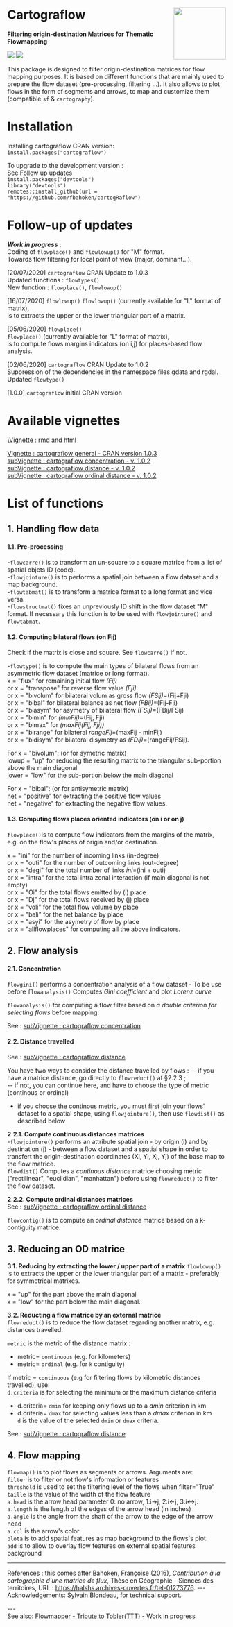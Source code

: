 # Cartograflow <img src="doc/Logo_cartograflow.png" align="right" alt="" width="120" />
**Filtering origin-destination Matrices for Thematic Flowmapping**

[![](https://www.r-pkg.org/badges/version/cartograflow)](https://cran.r-project.org/package=cartograflow)
[![](https://cranlogs.r-pkg.org/badges/cartograflow?color=brightgreen)](https://cran.r-project.org/package=cartograflow)

This package is designed to filter origin-destination matrices for flow mapping purposes. It is based on different functions that are mainly used to prepare the flow dataset (pre-processing, filtering ...). It also allows to plot flows in the form of segments and arrows, to map and customize them (compatible `sf` & `cartography`).

# Installation

Installing cartograflow CRAN version:<br/>
`install.packages("cartograflow")`

To upgrade to the development version :<br/>
See Follow up updates <br/>
`install.packages("devtools")`<br/>
`library("devtools")`<br/>
`remotes::install_github(url = "https://github.com/fbahoken/cartogRaflow")`

# Follow-up of updates

_**Work in progress**_ : <br/>
Coding of `flowplace()` and `flowlowup()` for "M" format.<br/>
Towards flow filtering for local point of view (major, dominant...). <br/>

[20/07/2020] `cartograflow` CRAN Update to 1.0.3 <br/>
Updated functions : `flowtypes()`<br/>
New function : `flowplace()`, `flowlowup()`

[16/07/2020] `flowlowup()`
`flowlowup()` (currently available for "L" format of matrix),<br/> is to extracts the upper or the lower triangular part of a matrix.

[05/06/2020] `flowplace()`<br/>
`flowplace()` (currently available for "L" format of matrix),<br/> is to compute flows margins indicators (on i,j) for places-based flow analysis. 

[02/06/2020] `cartograflow` CRAN Update to 1.0.2  <br/>
Suppression of the dependencies in the namespace files gdata and rgdal.
Updated `flowtype()` 

[1.0.0] `cartograflow` initial CRAN version

# Available vignettes <br/>
[\Vignette : rmd and html](https://github.com/fbahoken/cartogRaflow/blob/master/vignettes/) <br/>

[Vignette : cartograflow general - CRAN version 1.0.3](https://github.com/fbahoken/cartogRaflow/tree/master/vignettes/cartograflow_general.html) <br/>
[subVignette : cartograflow concentration - v. 1.0.2](https://github.com/fbahoken/cartogRaflow/tree/master/vignettes/cartograflow_concentration.html) <br/>
[subVignette : cartograflow distance - v. 1.0.2](https://github.com/fbahoken/cartogRaflow/tree/master/vignettes/cartograflow_distance.html)<br/>
[subVignette : cartograflow ordinal distance - v. 1.0.2](https://github.com/fbahoken/cartogRaflow/tree/master/vignettes/cartograflow_ordinal_distance.hmtl) <br/>

# List of functions

## 1. Handling flow data

#### 1.1. Pre-processing

-`flowcarre()` is to transform an un-square to a square matrice from a list of spatial objets ID (code).<br/>
-`flowjointure()` is to performs a spatial join between a flow dataset and a map background.<br/>
-`flowtabmat()` is to transform a matrice format to a long format and vice versa.<br/>
-`flowstructmat()` fixes an unpreviously ID shift in the flow dataset "M" format. If necessary this function is to be used with `flowjointure()` and `flowtabmat`.

#### 1.2. Computing bilateral flows (on Fij)

Check if the matrix is close and square. See `flowcarre()` if not.<br/>

-`flowtype()` is to compute the main types of bilateral flows from an asymmetric flow dataset (matrice or long format).<br/>
x = "flux" for remaining initial flow _(Fij)_ <br/>
or x = "transpose" for reverse flow value _(Fji)_ <br/>
or x = "bivolum" for bilateral volum as gross flow _(FSij)_=(Fij+Fji) <br/>
or x = "bibal" for bilateral balance as net flow _(FBij)_=(Fij-Fji) <br/>
or x = "biasym" for asymetry of bilateral flow _(FSij)_=(FBij/FSij) <br/>
or x = "bimin" for _(minFij)_=(Fij, Fji) <br/> 
or x = "bimax" for _(maxFij(Fij, Fji))_ <br/>
or x = "birange" for bilateral _rangeFij_=(maxFij - minFij) <br/>
or x = "bidisym" for bilateral disymetry as _(FDij)_=(rangeFij/FSij).

For x = "bivolum": (or for symetric matrix) <br/>
lowup = "up" for reducing the resulting matrix to the triangular sub-portion above the main diagonal <br/>
lower = "low" for the sub-portion below the main diagonal <br/>

For x = "bibal": (or for antisymetric matrix) <br/>
net = "positive" for extracting the positive flow values <br/>
net = "negative" for extracting the negative flow values.

#### 1.3. Computing flows places oriented indicators (on i or on j) 
`flowplace()`is to compute flow indicators from the margins of the matrix, e.g. on the flow's places of origin and/or destination.

x = "ini" for the number of incoming links (in-degree)<br/>
or x = "outi" for the number of outcoming links (out-degree)<br/>
or x = "degi" for the total number of links _ini_=(ini + outi)<br/>
or x = "intra" for the total intra zonal interaction (if main diagonal is not empty)<br/>
or x = "Oi" for the total flows emitted by (i) place <br/>
or x = "Dj" for the total flows received by (j) place <br/>
or x = "voli" for the total flow volume by place <br/>
or x = "bali" for the net balance by place <br/>
or x = "asyi" for the asymetry of flow by place <br/>
or x = "allflowplaces" for computing all the above indicators.

## 2. Flow analysis

#### 2.1. Concentration

`flowgini()` performs a concentration analysis of a flow dataset - To be use before `flowanalysis()`
Computes _Gini coefficient_ and plot _Lorenz curve_

`flowanalysis()` for computing a flow filter based on _a double criterion for selecting flows_ before mapping.

See : [subVignette : cartograflow concentration](https://github.com/fbahoken/cartogRaflow/blob/master/vignettes/cartograflow_concentration.html) <br/>

#### 2.2. Distance travelled<br/>
See : [subVignette : cartograflow distance](https://github.com/fbahoken/cartogRaflow/blob/master/vignettes/cartograflow_distance.html)<br/>

You have two ways to consider the distance travelled by flows :
-- if you have a matrice distance, go directly to `flowreduct()` at §2.2.3 ;<br/>
-- if not, you can continue here, and have to choose the type of metric (continous or ordinal)

- if you choose the continous metric, you must first join your flows' dataset to a spatial shape, using `flowjointure()`, then use `flowdist()` as described below

**2.2.1. Compute continuous distances matrices**<br/>
-`flowjointure()` performs an attribute spatial join - by origin (i) and by destination (j) - between a flow dataset and a spatial shape in order to transfert the origin-destination coordinates (Xi, Yi, Xj, Yj) of the base map to the flow matrice.<br/>
`flowdist()` Computes a _continous distance_ matrice choosing metric ("rectilinear", "euclidian", "manhattan") before using  `flowreduct()` to filter the flow dataset.

**2.2.2. Compute ordinal distances matrices** <br/>
See : [subVignette : cartograflow ordinal distance](https://github.com/fbahoken/cartogRaflow/tree/master/vignettes/cartograflow_ordinal_distance.hmtl) <br/>

`flowcontig()` is to compute an _ordinal distance_  matrice based on a k-contiguity matrice.

## 3. Reducing an OD matrice <br/>

**3.1. Reducing by extracting the lower / upper part of a matrix**
`flowlowup()` is to extracts the upper or the lower triangular part of a matrix - preferably for symmetrical matrixes.

x = "up"  for the part above the main diagonal <br/>
x = "low" for the part below the main diagonal.

**3.2. Reducting a flow matrice by an external matrice** <br/>
`flowreduct()` is to reduce the flow dataset regarding another matrix, e.g. distances travelled. <br/> 

`metric` is the metric of the distance matrix :<br/>
- metric= `continuous` (e.g. for kilometers) <br/>
- metric= `ordinal` (e.g. for `k` contiguity) <br/>

If metric = `continuous` (e.g for filtering flows by kilometric distances travelled), use:<br/>
`d.criteria` is for selecting the minimum or the maximum distance criteria <br/>
- d.criteria= `dmin` for keeping only flows up to a _dmin_ criterion in km <br/>
- d.criteria= `dmax` for selecting values less than a _dmax_ criterion in km <br/>
`d` is the value of the selected `dmin` or `dmax` criteria.<br/>

See : [subVignette : cartograflow distance](https://github.com/fbahoken/cartogRaflow/blob/master/vignettes/cartograflow_distance.html)<br/>

## 4. Flow mapping <br/>
`flowmap()` is to plot flows as segments or arrows. Arguments are:<br/>
 `filter` is to filter or not flow's information or features <br/>
 `threshold` is used to set the filtering level of the flows when filter="True" <br/>
 `taille` is the value of the width of the flow feature <br/>
 `a.head` is the arrow head parameter 0: no arrow, 1:i->j, 2:i<-j, 3:i<->j. <br/>
 `a.length` is the length of the edges of the arrow head (in inches) <br/>
 `a.angle` is the angle from the shaft of the arrow to the edge of the arrow head <br/>
 `a.col` is the arrow's color <br/>
 `plota` is to add spatial features as map background to the flows's plot <br/>
 `add` is to allow to overlay flow features on external spatial features background <br/>

---
References : this comes after Bahoken, Françoise (2016), _Contribution à la cartographie d'une matrice de flux_, Thèse en Géographie - Siences des territoires, URL : https://halshs.archives-ouvertes.fr/tel-01273776. 
---<br/>
Acknowledgements: Sylvain Blondeau, for technical support.

---<br/>
See also: [Flowmapper - Tribute to Tobler(TTT)](https://gitlab.huma-num.fr/nlambert/flowmapper) - Work in progress <br/>
             
